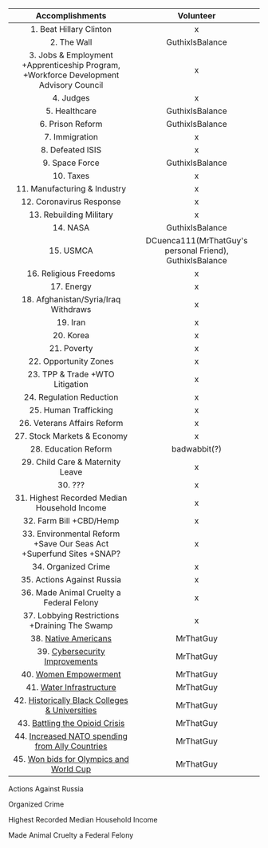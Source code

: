 | **Accomplishments** | **Volunteer** |
| :-: | :-: |
| 1. Beat Hillary Clinton | x |
| 2. The Wall | GuthixIsBalance |
| 3. Jobs & Employment +Apprenticeship Program, +Workforce Development Advisory Council | x |
| 4. Judges | x |
| 5. Healthcare | GuthixIsBalance |
| 6. Prison Reform | GuthixIsBalance |
| 7. Immigration | x |
| 8. Defeated ISIS | x |
| 9. Space Force | GuthixIsBalance |
| 10. Taxes | x |
| 11. Manufacturing & Industry | x |
| 12. Coronavirus Response | x |
| 13. Rebuilding Military | x |
| 14. NASA | GuthixIsBalance |
| 15. USMCA | DCuenca111(MrThatGuy's personal Friend), GuthixIsBalance |
| 16. Religious Freedoms | x |
| 17. Energy | x |
| 18. Afghanistan/Syria/Iraq Withdraws | x |
| 19. Iran | x |
| 20. Korea | x |
| 21. Poverty | x |
| 22. Opportunity Zones | x |
| 23. TPP & Trade +WTO Litigation | x |
| 24. Regulation Reduction | x |
| 25. Human Trafficking | x |
| 26. Veterans Affairs Reform | x |
| 27. Stock Markets & Economy | x |
| 28. Education Reform | badwabbit(?) |
| 29. Child Care & Maternity Leave | x |
| 30. ??? | x |
| 31. Highest Recorded Median Household Income | x |
| 32. Farm Bill +CBD/Hemp | x |
| 33. Environmental Reform +Save Our Seas Act +Superfund Sites +SNAP? | x |
| 34. Organized Crime | x |
| 35. Actions Against Russia | x |
| 36. Made Animal Cruelty a Federal Felony | x |
| 37. Lobbying Restrictions +Draining The Swamp | x |
| 38. [Native Americans](https://www.reddit.com/r/donaldtrump/wiki/top_45/natives) | MrThatGuy |
| 39. [Cybersecurity Improvements](https://www.reddit.com/r/donaldtrump/wiki/top_45/cybersecurity/) | MrThatGuy |
| 40. [Women Empowerment](https://www.reddit.com/r/donaldtrump/wiki/top_45/women/) | MrThatGuy |
| 41. [Water Infrastructure](https://www.reddit.com/r/donaldtrump/wiki/top_45/water) | MrThatGuy |
| 42. [Historically Black Colleges & Universities](https://www.reddit.com/r/donaldtrump/wiki/top_45/hbcu) | MrThatGuy |
| 43. [Battling the Opioid Crisis](https://www.reddit.com/r/donaldtrump/wiki/top_45/opioids) | MrThatGuy |
| 44. [Increased NATO spending from Ally Countries](https://www.reddit.com/r/donaldtrump/wiki/top_45/nato) | MrThatGuy |
| 45. [Won bids for Olympics and World Cup](https://www.reddit.com/r/donaldtrump/wiki/top_45/olympics_worldcup) | MrThatGuy |

Actions Against Russia

Organized Crime

Highest Recorded Median Household Income

Made Animal Cruelty a Federal Felony